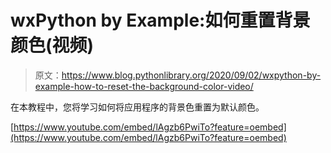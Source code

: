 # wxPython by Example:如何重置背景颜色(视频)

> 原文：<https://www.blog.pythonlibrary.org/2020/09/02/wxpython-by-example-how-to-reset-the-background-color-video/>

在本教程中，您将学习如何将应用程序的背景色重置为默认颜色。

[https://www.youtube.com/embed/lAgzb6PwiTo?feature=oembed](https://www.youtube.com/embed/lAgzb6PwiTo?feature=oembed)